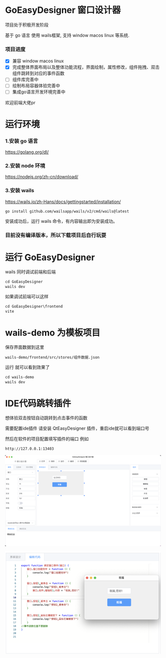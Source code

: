 # GoEasyDesigner 窗口设计器

项目处于积极开发阶段

基于 go 语言 使用 wails框架, 支持 window macos linux 等系统.

### 项目进度
- [x] 兼容 window  macos  linux 
- [x] 完成整体界面布局以及整体功能流程，界面绘制，属性修改，组件拖拽、双击组件跳转到对应的事件函数
- [ ] 组件库完善中
- [ ] 绘制布局容器体验完善中
- [ ] 集成go语言开发环境完善中

欢迎前端大佬pr

# 运行环境

### 1.安装 go 语言

https://golang.org/dl/

### 2.安装 node 环境

https://nodejs.org/zh-cn/download/

### 3.安装 wails
https://wails.io/zh-Hans/docs/gettingstarted/installation/

```
go install github.com/wailsapp/wails/v2/cmd/wails@latest
```

安装成功后，运行 wails 命令，有内容输出即为安装成功。

### 目前没有编译版本，所以下载项目后自行玩耍

# 运行 GoEasyDesigner

wails 同时调试前端和后端

```
cd GoEasyDesigner
wails dev
```

如果调试前端可以这样

```
cd GoEasyDesigner\frontend
vite 
```

# wails-demo 为模板项目

保存界面数据到这里

```
wails-demo/frontend/src/stores/组件数据.json
```

运行 就可以看到效果了

```
cd wails-demo
wails dev
```

# IDE代码跳转插件
想体验双击按钮自动跳转到点击事件的函数

需要配置ide插件 请安装 QtEasyDesigner 插件，重启ide就可以看到端口号

然后在软件的项目配置填写插件的端口
例如
```
http://127.0.0.1:13403
```

![image-20230828083413650](README.assets/image-20230828083413650.png)



![image-20230828084834120](README.assets/image-20230828084834120.png)